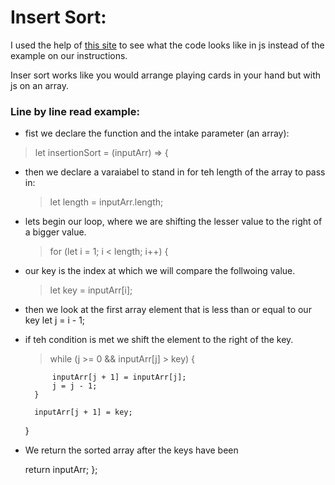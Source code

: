 # Insert Sort:

I used the help of [this site](https://medium.com/javascript-algorithms/javascript-algorithms-insertion-sort-59b6b655373c) to see what the code looks like in js instead of the example on our instructions.

Inser sort works like you would arrange playing cards in your hand but with js on an array.

### Line by line read example:

- fist we declare the function and the intake parameter (an array):
> let insertionSort = (inputArr) => {

- then we declare a varaiabel to stand in for teh length of the array to pass in:
    >let length = inputArr.length;

- lets begin our loop, where we are shifting the lesser value to the right of a bigger value.
    > for (let i = 1; i < length; i++) {
      
- our key is the index at which we will compare the follwoing value.
    > let key = inputArr[i];
      
- then we look at the first array element that is less than or equal to our key
        let j = i - 1;

- if teh condition is met we shift the element to the right of the key.   
    >while (j >= 0 && inputArr[j] > key) {

            inputArr[j + 1] = inputArr[j];
            j = j - 1;
        }
      
        inputArr[j + 1] = key;
    }

- We return the sorted array after the keys have been 

    return inputArr;
};